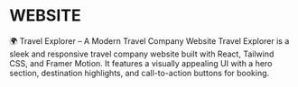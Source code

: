 # WEBSITE
🌍 Travel Explorer – A Modern Travel Company Website Travel Explorer is a sleek and responsive travel company website built with React, Tailwind CSS, and Framer Motion. It features a visually appealing UI with a hero section, destination highlights, and call-to-action buttons for booking.
